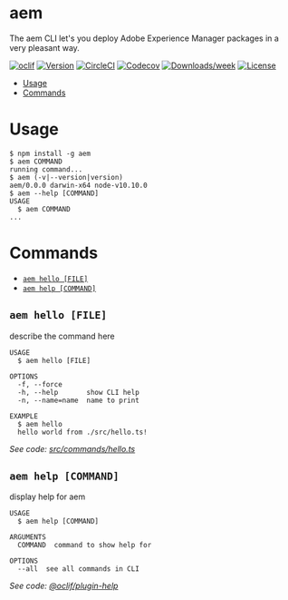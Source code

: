 aem
===

The aem CLI let&#39;s you deploy Adobe Experience Manager packages in a very pleasant way.

[![oclif](https://img.shields.io/badge/cli-oclif-brightgreen.svg)](https://oclif.io)
[![Version](https://img.shields.io/npm/v/aem.svg)](https://npmjs.org/package/aem)
[![CircleCI](https://circleci.com/gh/sfawaz/aem/tree/master.svg?style=shield)](https://circleci.com/gh/sfawaz/aem/tree/master)
[![Codecov](https://codecov.io/gh/sfawaz/aem/branch/master/graph/badge.svg)](https://codecov.io/gh/sfawaz/aem)
[![Downloads/week](https://img.shields.io/npm/dw/aem.svg)](https://npmjs.org/package/aem)
[![License](https://img.shields.io/npm/l/aem.svg)](https://github.com/sfawaz/aem/blob/master/package.json)

<!-- toc -->
* [Usage](#usage)
* [Commands](#commands)
<!-- tocstop -->
# Usage
<!-- usage -->
```sh-session
$ npm install -g aem
$ aem COMMAND
running command...
$ aem (-v|--version|version)
aem/0.0.0 darwin-x64 node-v10.10.0
$ aem --help [COMMAND]
USAGE
  $ aem COMMAND
...
```
<!-- usagestop -->
# Commands
<!-- commands -->
* [`aem hello [FILE]`](#aem-hello-file)
* [`aem help [COMMAND]`](#aem-help-command)

## `aem hello [FILE]`

describe the command here

```
USAGE
  $ aem hello [FILE]

OPTIONS
  -f, --force
  -h, --help       show CLI help
  -n, --name=name  name to print

EXAMPLE
  $ aem hello
  hello world from ./src/hello.ts!
```

_See code: [src/commands/hello.ts](https://github.com/sfawaz/aem/blob/v0.0.0/src/commands/hello.ts)_

## `aem help [COMMAND]`

display help for aem

```
USAGE
  $ aem help [COMMAND]

ARGUMENTS
  COMMAND  command to show help for

OPTIONS
  --all  see all commands in CLI
```

_See code: [@oclif/plugin-help](https://github.com/oclif/plugin-help/blob/v2.1.2/src/commands/help.ts)_
<!-- commandsstop -->
